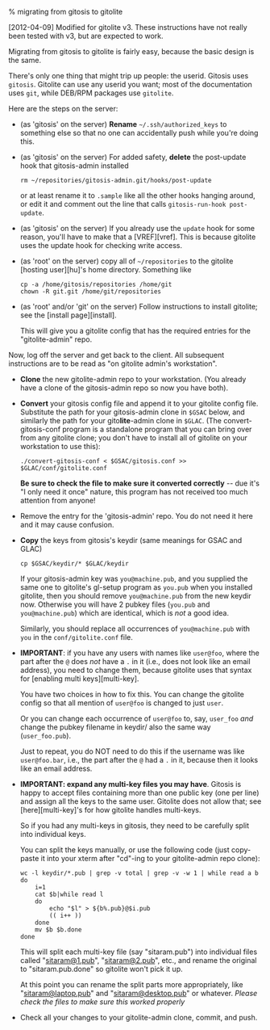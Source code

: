 % migrating from gitosis to gitolite

[2012-04-09] Modified for gitolite v3.  These instructions have not really
been tested with v3, but are expected to work.

Migrating from gitosis to gitolite is fairly easy, because the basic design is
the same.

There's only one thing that might trip up people: the userid.  Gitosis uses
`gitosis`.  Gitolite can use any userid you want; most of the documentation
uses `git`, while DEB/RPM packages use `gitolite`.

Here are the steps on the server:

  * (as 'gitosis' on the server) **Rename** `~/.ssh/authorized_keys` to
    something else so that no one can accidentally push while you're doing
    this.

  * (as 'gitosis' on the server) For added safety, **delete** the post-update
    hook that gitosis-admin installed

        rm ~/repositories/gitosis-admin.git/hooks/post-update

    or at least rename it to `.sample` like all the other hooks hanging
    around, or edit it and comment out the line that calls `gitosis-run-hook
    post-update`.

  * (as 'gitosis' on the server) If you already use the `update` hook for some
    reason, you'll have to make that a [VREF][vref].  This is because gitolite
    uses the update hook for checking write access.

  * (as 'root' on the server) copy all of `~/repositories` to the gitolite
    [hosting user][hu]'s home directory.  Something like

        cp -a /home/gitosis/repositories /home/git
        chown -R git.git /home/git/repositories

  * (as 'root' and/or 'git' on the server) Follow instructions to install
    gitolite; see the [install page][install].

    This will give you a gitolite config that has the required entries for the
    "gitolite-admin" repo.

Now, log off the server and get back to the client.  All subsequent
instructions are to be read as "on gitolite admin's workstation".

  * **Clone** the new gitolite-admin repo to your workstation.  (You already
    have a clone of the gitosis-admin repo so now you have both).

  * **Convert** your gitosis config file and append it to your gitolite config
    file.  Substitute the path for your gitosis-admin clone in `$GSAC` below,
    and similarly the path for your gito**lite**-admin clone in `$GLAC`.  (The
    convert-gitosis-conf program is a standalone program that you can bring
    over from any gitolite clone; you don't have to install all of gitolite on
    your workstation to use this):

        ./convert-gitosis-conf < $GSAC/gitosis.conf >> $GLAC/conf/gitolite.conf

    **Be sure to check the file to make sure it converted correctly** -- due
    it's "I only need it once" nature, this program has not received too much
    attention from anyone!

  * Remove the entry for the 'gitosis-admin' repo.  You do not need it here
    and it may cause confusion.

  * **Copy** the keys from gitosis's keydir (same meanings for GSAC and GLAC)

        cp $GSAC/keydir/* $GLAC/keydir

    If your gitosis-admin key was `you@machine.pub`, and you supplied the same
    one to gitolite's gl-setup program as `you.pub` when you installed
    gitolite, then you should remove `you@machine.pub` from the new keydir
    now.  Otherwise you will have 2 pubkey files (`you.pub` and
    `you@machine.pub`) which are identical, which is *not* a good idea.

    Similarly, you should replace all occurrences of `you@machine.pub` with
    `you` in the `conf/gitolite.conf` file.

  * **IMPORTANT**: if you have any users with names like `user@foo`, where the
    part after the `@` does *not* have a `.` in it (i.e., does not look like
    an email address), you need to change them, because gitolite uses that
    syntax for [enabling multi keys][multi-key].

    You have two choices in how to fix this.  You can change the gitolite
    config so that all mention of `user@foo` is changed to just `user`.

    Or you can change each occurrence of `user@foo` to, say, `user_foo` *and*
    change the pubkey filename in keydir/ also the same way (`user_foo.pub`).

    Just to repeat, you do NOT need to do this if the username was like
    `user@foo.bar`, i.e., the part after the `@` had a `.` in it, because then
    it looks like an email address.

  * **IMPORTANT: expand any multi-key files you may have**.  Gitosis is happy
    to accept files containing more than one public key (one per line) and
    assign all the keys to the same user.  Gitolite does not allow that; see
    [here][multi-key]'s for how gitolite handles multi-keys.

    So if you had any multi-keys in gitosis, they need to be carefully split
    into individual keys.

    You can split the keys manually, or use the following code (just
    copy-paste it into your xterm after "cd"-ing to your gitolite-admin repo
    clone):

        wc -l keydir/*.pub | grep -v total | grep -v -w 1 | while read a b
        do
            i=1
            cat $b|while read l
            do
                echo "$l" > ${b%.pub}@$i.pub
                (( i++ ))
            done
            mv $b $b.done
        done

    This will split each multi-key file (say "sitaram.pub") into individual
    files called "sitaram@1.pub", "sitaram@2.pub", etc., and rename the
    original to "sitaram.pub.done" so gitolite won't pick it up.

    At this point you can rename the split parts more appropriately, like
    "sitaram@laptop.pub" and "sitaram@desktop.pub" or whatever.  *Please check
    the files to make sure this worked properly*

  * Check all your changes to your gitolite-admin clone, commit, and push.
